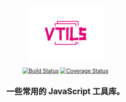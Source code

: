 <p align="center"><img width="200" src="./images/logo.svg" alt="logo"></p>

<p align="center"><a href="https://travis-ci.org/fjc0k/vtils"><img src="https://travis-ci.org/fjc0k/vtils.svg?branch=master" alt="Build Status"></a> <a href="https://codecov.io/gh/fjc0k/vtils"><img src="https://codecov.io/gh/fjc0k/vtils/branch/master/graph/badge.svg" alt="Coverage Status"></a></p>

<h2 align="center">一些常用的 JavaScript 工具库。</h2>
